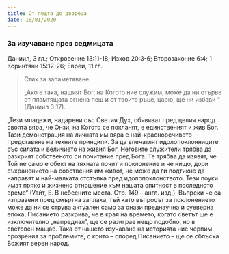 ```yaml
---
title: От пещта до двореца
date: 18/01/2020
---
```


### За изучаване през седмицата
Даниил, 3 гл.; Откровение 13:11-18; Изход 20:3-6; Второзаконие 6:4; 1 Коринтяни 15:12-26; Евреи, 11 гл.

> <p>Стих за запаметяване</p>
> „Ако е така, нашият Бог, на Когото ние служим, може да ни отърве от пламтящата огнена пещ и от твоите ръце, царю, ще ни избави “ (Даниил 3:17).

„Тези младежи, надарени със Светия Дух, обявяват пред целия народ своята вяра, че Онзи, на Когото се покланят, е единственият и жив Бог. Тази демонстрация на личната им вяра е най-красноречивото представяне на техните принципи. За да впечатлят идолопоклонниците със силата и величието на живия Бог, Неговите служители трябва да разкрият собственото си почитание пред Бога. Те трябва да изявят, че Той не само е обект на тяхната почит и поклонение и че нищо, дори съхранението на собствения им живот, не може да ги подтикне да направят и най-малката отстъпка пред идолопоклонството. Тези поуки имат пряко и жизнено отношение към нашата опитност в последното време“ (Уайт, Е. В небесните места. Стр. 149 – англ. изд.). Въпреки че са изправени пред смъртна заплаха, тъй като въпросът за поклонението може да ни се струва актуален само за онази преднаучна и суеверна епоха, Писанието разкрива, че в края на времето, когато светът ще е изключително „напреднал”, ще се разиграе нещо подобно, но в световен мащаб. Така от нашето изучаване на историята ние черпим прозрения за проблемите, с които – според Писанието – ще се сблъска Божият верен народ.